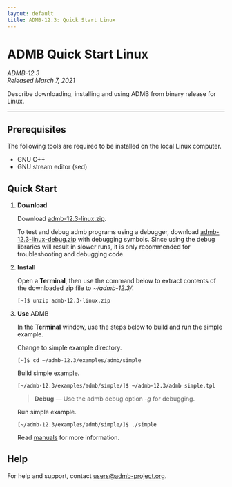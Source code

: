 ```yaml
---
layout: default
title: ADMB-12.3: Quick Start Linux
---
```


# ADMB Quick Start Linux

*ADMB-12.3*  
*Released March 7, 2021*  

Describe downloading, installing and using ADMB from binary release for Linux.

---

Prerequisites
-------------

The following tools are required to be installed on the local Linux computer.

* GNU C++
* GNU stream editor (sed)

Quick Start
-----------

1. **Download**

   Download [admb-12.3-linux.zip](https://github.com/admb-project/admb/releases/download/admb-12.3/admb-12.3-linux.zip).

   To test and debug admb programs using a debugger, download [admb-12.3-linux-debug.zip](https://github.com/admb-project/admb/releases/download/admb-12.3/admb-12.3-linux-debug.zip) with debugging symbols.  Since using the debug libraries will result in slower runs, it is only recommended for troubleshooting and debugging code. 

2. **Install**

   Open a **Terminal**, then use the command below to extract contents of the downloaded zip file to _~/admb-12.3/_. 

   ```
   [~]$ unzip admb-12.3-linux.zip
   ```

3. **Use** ADMB

   In the **Terminal** window, use the steps below to build and run the simple example.

   Change to simple example directory.       

   ```
   [~]$ cd ~/admb-12.3/examples/admb/simple
   ```

   Build simple example.

   ```
   [~/admb-12.3/examples/admb/simple/]$ ~/admb-12.3/admb simple.tpl
   ```

   > **Debug** &mdash; Use the admb debug option *-g* for debugging.

   Run simple example.

   ```
   [~/admb-12.3/examples/admb/simple/]$ ./simple
   ```

   Read [manuals](http://www.admb-project.org/docs/manuals/) for more information.

Help
----

For help and support, contact <users@admb-project.org>.
